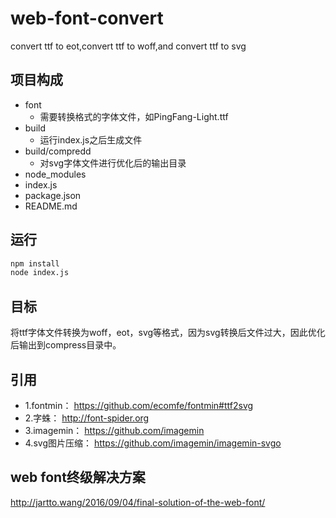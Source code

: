 # web-font-convert
convert ttf to eot,convert ttf to woff,and convert ttf to svg

## 项目构成
- font
	- 需要转换格式的字体文件，如PingFang-Light.ttf
- build
	- 运行index.js之后生成文件
- build/compredd
	- 对svg字体文件进行优化后的输出目录
- node_modules
- index.js
- package.json
- README.md

## 运行
```sh
npm install
node index.js
```

## 目标
将ttf字体文件转换为woff，eot，svg等格式，因为svg转换后文件过大，因此优化后输出到compress目录中。

## 引用
- 1.fontmin：
https://github.com/ecomfe/fontmin#ttf2svg
- 2.字蛛：
http://font-spider.org
- 3.imagemin：
https://github.com/imagemin
- 4.svg图片压缩：
https://github.com/imagemin/imagemin-svgo

## web font终级解决方案
http://jartto.wang/2016/09/04/final-solution-of-the-web-font/